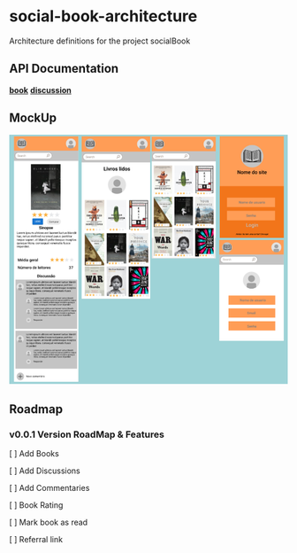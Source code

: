 # social-book-architecture
Architecture definitions for the project socialBook


## API Documentation
[**book**](books.overview.md)
[**discussion**](discussion.overview.md)


## MockUp
![alt text](resources/img/mockup_v1.0.0.png)


## Roadmap

### v0.0.1 Version RoadMap & Features

[ ] Add Books

[ ] Add Discussions

[ ] Add Commentaries

[ ] Book Rating

[ ] Mark book as read

[ ] Referral link